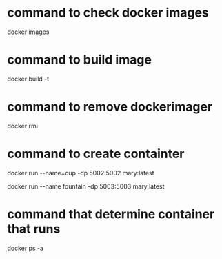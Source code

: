 # command to check docker images
docker images
# command to build image
docker build -t <imagename>
# command to remove dockerimager
docker rmi <imageid>
# command to create containter
 docker run --name=cup -dp 5002:5002 mary:latest

 docker run --name fountain -dp 5003:5003 mary:latest
 # command that determine container that runs
  docker ps -a